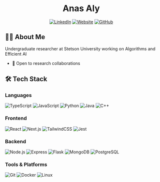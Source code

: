 <div align="center">

# Anas Aly

[![LinkedIn](https://img.shields.io/badge/LinkedIn-0077B5?style=for-the-badge&logo=linkedin&logoColor=white)](https://linkedin.com/in/anasaly) [![Website](https://img.shields.io/badge/Website-3e4248?style=for-the-badge&logo=safari&logoColor=white)](https://anas.page/) [![GitHub](https://img.shields.io/badge/GitHub-100000?style=for-the-badge&logo=github&logoColor=white)](https://github.com/AnasGamal)

</div>

## 👨‍💻 About Me

Undergraduate researcher at Stetson University working on Algorithms and Efficient AI

-   🤝 Open to research collaborations

## 🛠️ Tech Stack

### Languages

![TypeScript](https://img.shields.io/badge/TypeScript-007ACC?style=flat-square&logo=typescript&logoColor=white) ![JavaScript](https://img.shields.io/badge/JavaScript-F7DF1E?style=flat-square&logo=javascript&logoColor=black) ![Python](https://img.shields.io/badge/Python-3776AB?style=flat-square&logo=python&logoColor=white) ![Java](https://img.shields.io/badge/Java-ED8B00?style=flat-square&logo=java&logoColor=white) ![C++](https://img.shields.io/badge/C++-00599C?style=flat-square&logo=cplusplus&logoColor=white)

### Frontend

![React](https://img.shields.io/badge/React-20232A?style=flat-square&logo=react&logoColor=61DAFB) ![Next.js](https://img.shields.io/badge/Next.js-000000?style=flat-square&logo=next.js&logoColor=white) ![TailwindCSS](https://img.shields.io/badge/Tailwind_CSS-38B2AC?style=flat-square&logo=tailwind-css&logoColor=white) ![Jest](https://img.shields.io/badge/Jest-C21325?style=flat-square&logo=jest&logoColor=white)

### Backend

![Node.js](https://img.shields.io/badge/Node.js-339933?style=flat-square&logo=node.js&logoColor=white) ![Express](https://img.shields.io/badge/Express-000000?style=flat-square&logo=express&logoColor=white) ![Flask](https://img.shields.io/badge/Flask-000000?style=flat-square&logo=flask&logoColor=white) ![MongoDB](https://img.shields.io/badge/MongoDB-4EA94B?style=flat-square&logo=mongodb&logoColor=white) ![PostgreSQL](https://img.shields.io/badge/PostgreSQL-316192?style=flat-square&logo=postgresql&logoColor=white)

### Tools & Platforms

![Git](https://img.shields.io/badge/Git-F05032?style=flat-square&logo=git&logoColor=white) ![Docker](https://img.shields.io/badge/Docker-2496ED?style=flat-square&logo=docker&logoColor=white) ![Linux](https://img.shields.io/badge/Linux-FCC624?style=flat-square&logo=linux&logoColor=black)

